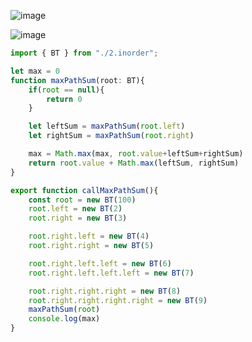 ![image](https://github.com/user-attachments/assets/c39aa2b9-1c95-4f8c-8541-d823beaa0c8c)

![image](https://github.com/user-attachments/assets/ca14e51d-74d5-44c1-94b0-763bce24ee1b)

```ts
import { BT } from "./2.inorder";

let max = 0
function maxPathSum(root: BT){
    if(root == null){
        return 0
    }

    let leftSum = maxPathSum(root.left)
    let rightSum = maxPathSum(root.right)

    max = Math.max(max, root.value+leftSum+rightSum)
    return root.value + Math.max(leftSum, rightSum)
}

export function callMaxPathSum(){
    const root = new BT(100)
    root.left = new BT(2)
    root.right = new BT(3)

    root.right.left = new BT(4)
    root.right.right = new BT(5)

    root.right.left.left = new BT(6)
    root.right.left.left.left = new BT(7)

    root.right.right.right = new BT(8)
    root.right.right.right.right = new BT(9)
    maxPathSum(root)
    console.log(max)
}
```
